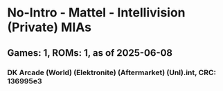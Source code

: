 # No-Intro - Mattel - Intellivision (Private) MIAs
## Games: 1, ROMs: 1, as of 2025-06-08

### DK Arcade (World) (Elektronite) (Aftermarket) (Unl).int, CRC: 136995e3
